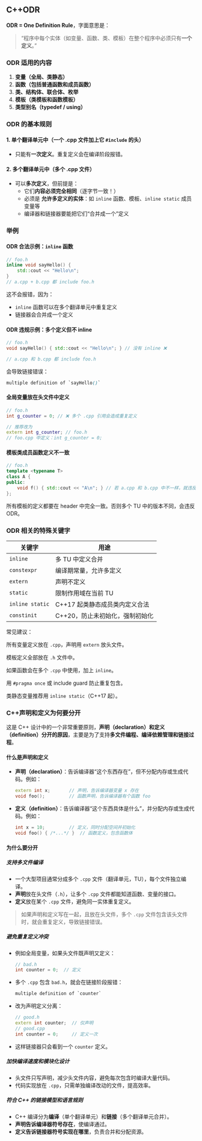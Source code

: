 ## C++ODR

**ODR = One Definition Rule**，字面意思是：

> “程序中每个实体（如变量、函数、类、模板）在整个程序中必须只有**一个定义**。”

### ODR 适用的内容

1. **变量（全局、类静态）**
2. **函数（包括普通函数和成员函数）**
3. **类、结构体、联合体、枚举**
4. **模板（类模板和函数模板）**
5. **类型别名（typedef / using）**

### ODR 的基本规则

#### 1. 单个翻译单元中（一个 .cpp 文件加上它 `#include` 的头）

- 只能有**一次定义**。重复定义会在编译阶段报错。

#### 2. 多个翻译单元中（多个 .cpp 文件）

- 可以**多次定义**，但前提是：
  - 它们**内容必须完全相同**（逐字节一致！）
  - 必须是 **允许多定义的实体**：如 `inline` 函数、模板、`inline static` 成员变量等
  - 编译器和链接器要能把它们“合并成一个”定义

### 举例

#### ODR 合法示例：`inline` 函数

```cpp
// foo.h
inline void sayHello() {
    std::cout << "Hello\n";
}
// a.cpp + b.cpp 都 include foo.h
```

这不会报错，因为：

- `inline` 函数可以在多个翻译单元中重复定义
- 链接器会合并成一个定义

#### ODR 违规示例：多个定义但不 inline

```cpp
// foo.h
void sayHello() { std::cout << "Hello\n"; } // 没有 inline ❌
```

```cpp
// a.cpp 和 b.cpp 都 include foo.h
```

会导致链接错误：

```scss
multiple definition of `sayHello()`
```

#### 全局变量放在头文件中定义

```cpp
// foo.h
int g_counter = 0; // ❌ 多个 .cpp 引用会造成重复定义
```

```cpp
// 推荐改为
extern int g_counter; // foo.h
// foo.cpp 中定义：int g_counter = 0;
```

#### 模板类成员函数定义不一致

```cpp
// foo.h
template <typename T>
class A {
public:
    void f() { std::cout << "A\n"; } // 若 a.cpp 和 b.cpp 中不一样，就违反 ODR
};
```

所有模板的定义都要在 header 中完全一致。否则多个 TU 中的版本不同，会违反 ODR。

### ODR 相关的特殊关键字

| 关键字          | 用途                            |
| --------------- | ------------------------------- |
| `inline`        | 多 TU 中定义合并                |
| `constexpr`     | 编译期常量，允许多定义          |
| `extern`        | 声明不定义                      |
| `static`        | 限制作用域在当前 TU             |
| `inline static` | C++17 起类静态成员类内定义合法  |
| `constinit`     | C++20，防止未初始化，强制初始化 |

常见建议：

所有变量定义放在 `.cpp`，声明用 `extern` 放头文件。

模板定义全部放在 `.h` 文件中。

如果函数会在多个 `.cpp` 中使用，加上 `inline`。

用 `#pragma once` 或 include guard 防止重复包含。

类静态变量推荐用 `inline static`（C++17 起）。

### C++声明和定义为何要分开

这是 C++ 设计中的一个非常重要原则，**声明（declaration）和定义（definition）分开的原因**，主要是为了支持**多文件编程、编译依赖管理和链接过程**。

#### 什么是声明和定义

- **声明（declaration）**：告诉编译器“这个东西存在”，但不分配内存或生成代码。例如：

  ```cpp
  extern int x;       // 声明，告诉编译器变量 x 存在
  void foo();         // 函数声明，告诉编译器有个函数 foo
  ```

- **定义（definition）**：告诉编译器“这个东西具体是什么”，并分配内存或生成代码。例如：

  ```cpp
  int x = 10;         // 定义，同时分配空间并初始化
  void foo() { /*...*/ }  // 函数定义，包含函数体
  ```

#### 为什么要分开

##### 支持多文件编译

- 一个大型项目通常分成多个 `.cpp` 文件（翻译单元，TU），每个文件独立编译。
- **声明**放在头文件（`.h`），让多个 `.cpp` 文件都能知道函数、变量的接口。
- **定义**放在某个 `.cpp` 文件，避免同一实体重复定义。

> 如果声明和定义写在一起，且放在头文件，多个 `.cpp` 文件包含该头文件时，就会重复定义，导致链接错误。

##### 避免重复定义冲突

- 例如全局变量，如果头文件既声明又定义：

  ```cpp
  // bad.h
  int counter = 0;  // 定义
  ```

- 多个 `.cpp` 包含 `bad.h`，就会在链接阶段报错：

  ```scss
  multiple definition of `counter`
  ```

- 改为声明定义分离：

  ```cpp
  // good.h
  extern int counter;  // 仅声明
  // good.cpp
  int counter = 0;     // 定义一次
  ```

- 这样链接器只会看到一个 `counter` 定义。

##### 加快编译速度和模块化设计

- 头文件只写声明，减少头文件内容，避免每次包含时编译大量代码。
- 代码实现放在 `.cpp`，只需单独编译改动的文件，提高效率。

##### 符合 C++ 的链接模型和语言规则

- C++ 编译分为**编译**（单个翻译单元）和**链接**（多个翻译单元合并）。
- **声明告诉编译器符号存在**，使编译通过。
- **定义告诉链接器符号实现在哪里**，负责合并和分配资源。
